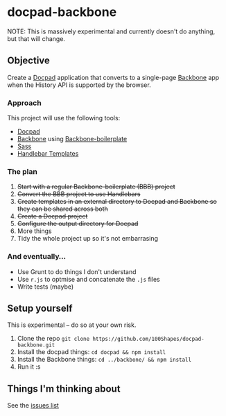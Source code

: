 docpad-backbone
===============

NOTE: This is massively experimental and currently doesn't do anything, but that will change.


## Objective
Create a [Docpad](http://docpad.org/) application that converts to a single-page [Backbone](http://backbonejs.org/) app when the History API is supported by the browser.

### Approach
This project will use the following tools:
- [Docpad](http://docpad.org/)
- [Backbone](http://backbonejs.org/) using [Backbone-boilerplate](https://github.com/backbone-boilerplate/backbone-boilerplate)
- [Sass](http://sass-lang.com/)
- [Handlebar Templates](http://handlebarsjs.com/)

### The plan
1. ~~Start with a regular Backbone-boilerplate (BBB) project~~
1. ~~Convert the BBB project to use Handlebars~~
1. ~~Create templates in an external directory to Docpad and Backbone so they can be shared across both~~
2. ~~Create a Docpad project~~
1. ~~Configure the output directory for Docpad~~
1. More things
1. Tidy the whole project up so it's not embarrasing

### And eventually…
- Use Grunt to do things I don't understand
- Use `r.js` to optmise and concatenate the `.js` files
- Write tests (maybe)

## Setup yourself
This is experimental – do so at your own risk.

1. Clone the repo `git clone https://github.com/100Shapes/docpad-backbone.git`
1. Install the docpad things: `cd docpad && npm install`
1. Install the Backbone things: `cd ../backbone/ && npm install`
1. Run it :s

## Things I'm thinking about
See the [issues list](https://github.com/100Shapes/docpad-backbone/issues)